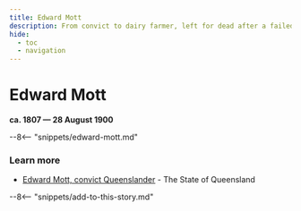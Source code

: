 ```yaml
---
title: Edward Mott
description: From convict to dairy farmer, left for dead after a failed murder attempt
hide:
  - toc
  - navigation 
---
```


# Edward Mott

**ca. 1807 — 28 August 1900**

--8<-- "snippets/edward-mott.md"

### Learn more 

- [Edward Mott, convict Queenslander](https://www.slq.qld.gov.au/research-collections/family-history/convict-queenslanders/edward-mott-convict-queenslander) - The State of Queensland


--8<-- "snippets/add-to-this-story.md"